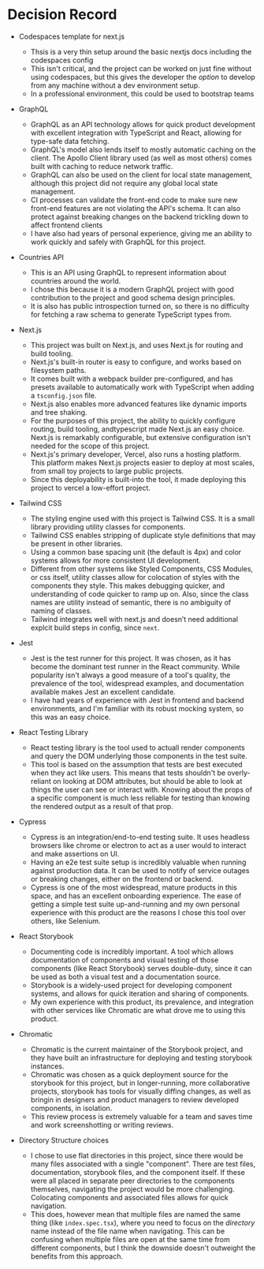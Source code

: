 # Decision Record

- Codespaces template for next.js

  - Thsis is a very thin setup around the basic nextjs docs including the codespaces config
  - This isn't critical, and the project can be worked on just fine without using
    codespaces, but this gives the developer the _option_ to develop from any
    machine without a dev environment setup.
  - In a professional environment, this could be used to bootstrap teams

- GraphQL

  - GraphQL as an API technology allows for quick product development with excellent
    integration with TypeScript and React, allowing for type-safe data fetching.
  - GraphQL's model also lends itself to mostly automatic caching on the client.
    The Apollo Client library used (as well as most others) comes built with caching
    to reduce network traffic.
  - GraphQL can also be used on the client for local state management, although
    this project did not require any global local state management.
  - CI processes can validate the front-end code to make sure new front-end
    features are not violating the API's schema. It can also protect against
    breaking changes on the backend trickling down to affect frontend clients
  - I have also had years of personal experience, giving me an ability to work
    quickly and safely with GraphQL for this project.

- Countries API

  - This is an API using GraphQL to represent information about countries around
    the world.
  - I chose this because it is a modern GraphQL project with good contribution
    to the project and good schema design principles.
  - It is also has public introspection turned on, so there is no difficulty
    for fetching a raw schema to generate TypeScript types from.

- Next.js

  - This project was built on Next.js, and uses Next.js for routing and build
    tooling.
  - Next.js's built-in router is easy to configure, and works based on filesystem
    paths.
  - It comes built with a webpack builder pre-configured, and has presets available
    to automatically work with TypeScript when adding a `tsconfig.json` file.
  - Next.js also enables more advanced features like dynamic imports and tree shaking.
  - For the purposes of this project, the ability to quickly configure routing,
    build tooling, andtypescript made Next.js an easy choice. Next.js is remarkably
    configurable, but extensive configuration isn't needed for the scope of this
    project.
  - Next.js's primary developer, Vercel, also runs a hosting platform. This platform
    makes Next.js projects easier to deploy at most scales, from small toy projects
    to large public projects.
  - Since this deployability is built-into the tool, it made deploying this project
    to vercel a low-effort project.

- Tailwind CSS

  - The styling engine used with this project is Tailwind CSS. It is a small
    library providing utility classes for components.
  - Tailwind CSS enables stripping of duplicate style definitions that may be
    present in other libraries.
  - Using a common base spacing unit (the default is 4px) and color systems
    allows for more consistent UI development.
  - Different from other systems like Styled Components, CSS Modules, or css itself,
    utility classes allow for colocation of styles with the components they style.
    This makes debugging quicker, and understanding of code quicker to ramp up on.
    Also, since the class names are utility instead of semantic, there is no
    ambiguity of naming of classes.
  - Tailwind integrates well with next.js and doesn’t need additional explcit build
    steps in config, since `next`.

- Jest

  - Jest is the test runner for this project. It was chosen, as it has become
    the dominant test runner in the React community. While popularity isn't always
    a good measure of a tool's quality, the prevalence of the tool, widespread
    examples, and documentation available makes Jest an excellent candidate.
  - I have had years of experience with Jest in frontend and backend environments,
    and I'm familiar with its robust mocking system, so this was an easy choice.

- React Testing Library

  - React testing library is the tool used to actuall render components and query
    the DOM underlying those components in the test suite.
  - This tool is based on the assumption that tests are best executed when they
    act like users. This means that tests shouldn't be overly-reliant on looking
    at DOM attributes, but should be able to look at things the user can see
    or interact with. Knowing about the props of a specific component is much less
    reliable for testing than knowing the rendered output as a result of that prop.

- Cypress

  - Cypress is an integration/end-to-end testing suite. It uses headless browsers
    like chrome or electron to act as a user would to interact and make assertions
    on UI.
  - Having an e2e test suite setup is incredibly valuable when running against
    production data. It can be used to notify of service outages or breaking changes,
    either on the frontend or backend.
  - Cypress is one of the most widespread, mature products in this space, and
    has an excellent onboarding experience. The ease of getting a simple test suite
    up-and-running and my own personal experience with this product are the reasons
    I chose this tool over others, like Selenium.

- React Storybook

  - Documenting code is incredibly important. A tool which allows documentation of
    components and visual testing of those components (like React Storybook) serves
    double-duty, since it can be used as both a visual test and a documentation source.
  - Storybook is a widely-used project for developing component systems, and allows
    for quick iteration and sharing of components.
  - My own experience with this product, its prevalence, and integration with
    other services like Chromatic are what drove me to using this product.

- Chromatic

  - Chromatic is the current maintainer of the Storybook project, and they have
    built an infrastructure for deploying and testing storybook instances.
  - Chromatic was chosen as a quick deployment source for the storybook for
    this project, but in longer-running, more collaborative projects, storybook
    has tools for visually diffing changes, as well as bringin in designers and product
    managers to review developed components, in isolation.
  - This review process is extremely valuable for a team and saves time and work
    screenshotting or writing reviews.

- Directory Structure choices

  - I chose to use flat directories in this project, since there would be
    many files associated with a single "component". There are test files, documentation,
    storybook files, and the component itself. If these were all placed in separate
    peer directories to the components themselves, navigating the project would
    be more challenging. Colocating components and associated files allows for
    quick navigation.
  - This does, however mean that multiple files are named the same thing (like
    `index.spec.tsx`), where you need to focus on the _directory_ name instead of
    the file name when navigating. This can be confusing when multiple files are
    open at the same time from different components, but I think the downside doesn't
    outweight the benefits from this approach.

